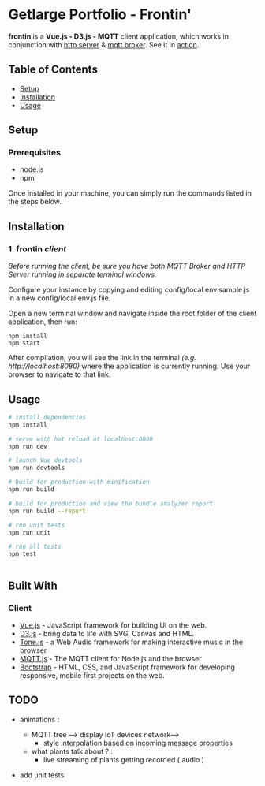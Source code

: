 # Getlarge Portfolio - Frontin'

**frontin** is a **Vue.js - D3.js - MQTT** client application, which works in conjunction with [http server](https://framagit.org/getlarge/bareback) & [mqtt broker](https://framagit.org/getlarge/broka-billy).
See it in [action](https://getlarge.eu).

## Table of Contents
- [Setup](#setup)
- [Installation](#installation)
- [Usage](#usage)


## Setup
### Prerequisites

+ node.js
+ npm

Once installed in your machine, you can simply run the commands listed in the steps below.


## Installation

### 1. frontin *client*

*Before running the client, be sure you have both MQTT Broker and HTTP Server running in separate terminal windows.*

Configure your instance by copying and editing config/local.env.sample.js in a new config/local.env.js file.

Open a new terminal window and navigate inside the root folder of the client application, then run:

```
npm install
npm start
```

After compilation, you will see the link in the terminal *(e.g. http://localhost:8080)* where the application is currently running. Use your browser to navigate to that link. 


## Usage


``` bash
# install dependencies
npm install

# serve with hot reload at localhost:8080
npm run dev

# launch Vue devtools 
npm run devtools

# build for production with minification
npm run build

# build for production and view the bundle analyzer report
npm run build --report

# run unit tests
npm run unit

# run all tests
npm test



```


## Built With
### Client
* [Vue.js](https://github.com/vuejs/vue) - JavaScript framework for building UI on the web.
* [D3.js](https://github.com/d3/d3) - bring data to life with SVG, Canvas and HTML.
* [Tone.js](https://github.com/Tonejs/Tone.js/) - a Web Audio framework for making interactive music in the browser
* [MQTT.js](https://github.com/mqttjs/MQTT.js) - The MQTT client for Node.js and the browser
* [Bootstrap](https://github.com/twbs/bootstrap) - HTML, CSS, and JavaScript framework for developing responsive, mobile first projects on the web.


## TODO

+ animations :
	+ MQTT tree --> display IoT devices network--> 
		+ style interpolation based on incoming message properties 
	+ what plants talk about ? :
		+ live streaming of plants getting recorded ( audio ) 

+ add unit tests